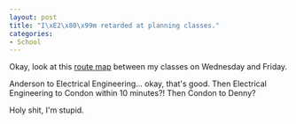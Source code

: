 ```yaml
--- 
layout: post
title: "I\xE2\x80\x99m retarded at planning classes."
categories:
- School
---
```

Okay, look at this <a href="http://students.washington.edu/jkivligh/uwroutes/map.cgi?speed=133.259131745&points=1999.9187499999998%2C2027.4301369863012%7C2200.1812499999996%2C1716.1424657534246%7C1028.375%2C1196.427397260274%7C1859.19375%2C866.1917808219177">route map</a> between my classes on Wednesday and Friday.

Anderson to Electrical Engineering... okay, that's good.  Then Electrical Engineering to Condon within 10 minutes?!  Then Condon to Denny?

Holy shit, I'm stupid.
